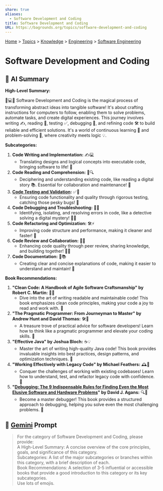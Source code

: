 ```yaml
---
share: true
aliases:
  - Software Development and Coding
title: Software Development and Coding
URL: https://bagrounds.org/topics/software-development-and-coding
---
```

[Home](../index.md) > [Topics](./index.md) > [Knowledge](./a-hierarchical-view-of-human-knowledge.md) > [Engineering](./engineering.md) > [Software Engineering](./software-engineering.md)  
# Software Development and Coding  
## 🤖 AI Summary  
**High-Level Summary:**  
  
🚀💻✨ Software Development and Coding is the magical process of transforming abstract ideas into tangible software! It's about crafting instructions for computers to follow, enabling them to solve problems, automate tasks, and create digital experiences. This journey involves writing ✍️, reading 📖, testing ✅, debugging 🐞, and refining code 🛠️ to build reliable and efficient solutions. It's a world of continuous learning 🧠 and problem-solving 🤔, where creativity meets logic 💡.  
  
**Subcategories:**  
  
1.  **Code Writing and Implementation:** ✍️💻  
    * Translating designs and logical concepts into executable code, bringing software to life! 🌟  
2.  **Code Reading and Comprehension:** 📖🔍  
    * Deciphering and understanding existing code, like reading a digital story 📚. Essential for collaboration and maintenance! 🤝  
3.  **[Code Testing and Validation](./code-testing-and-validation.md):** ✅🧪  
    * Ensuring code functionality and quality through rigorous testing, catching those pesky bugs! 🐞  
4.  **Code Debugging and Troubleshooting:** 🐞🔧  
    * Identifying, isolating, and resolving errors in code, like a detective solving a digital mystery! 🕵️‍♂️  
5.  **Code Refactoring and Optimization:** 🛠️⚡  
    * Improving code structure and performance, making it cleaner and faster! 💨  
6.  **Code Review and Collaboration:** 🤝👀  
    * Enhancing code quality through peer review, sharing knowledge, and building together! 🤝💡  
7.  **Code Documentation:** 📝📚  
    * Creating clear and concise explanations of code, making it easier to understand and maintain! 📖  
  
**Book Recommendations:**  
  
1.  **"Clean Code: A Handbook of Agile Software Craftsmanship" by Robert C. Martin:** 📖✨  
    * Dive into the art of writing readable and maintainable code! This book emphasizes clean code principles, making your code a joy to read and work with. 🤩  
2.  **"The Pragmatic Programmer: From Journeyman to Master" by Andrew Hunt and David Thomas:** 🛠️🌟  
    * A treasure trove of practical advice for software developers! Learn how to think like a pragmatic programmer and elevate your coding skills. 🚀  
3.  **"Effective Java" by Joshua Bloch:** ☕💡  
    * Master the art of writing high-quality Java code! This book provides invaluable insights into best practices, design patterns, and optimization techniques. 🥇  
4.  **"Working Effectively with Legacy Code" by Michael Feathers:** 🕰️🔧  
    * Conquer the challenges of working with existing codebases! Learn how to understand, test, and refactor legacy code with confidence. 💪  
5.  **"[Debugging: The 9 Indispensable Rules for Finding Even the Most Elusive Software and Hardware Problems](../books/debugging.md)" by David J. Agans:** 🔍🐞  
    * Become a master debugger! This book provides a structured approach to debugging, helping you solve even the most challenging problems. 🧐  
  
## 💬 [Gemini](https://gemini.google.com/app) Prompt  
> For the category of Software Development and Coding, please provide:  
A High-Level Summary: A concise overview of the core principles, goals, and significance of this category.  
Subcategories: A list of the major subcategories or branches within this category, with a brief description of each.  
Book Recommendations: A selection of 3-5 influential or accessible books that provide a good introduction to this category or its key subcategories.  
Use lots of emojis.